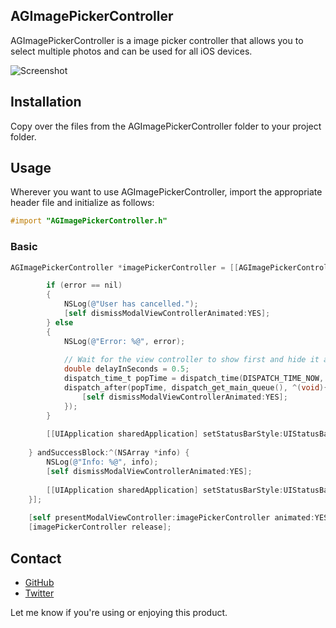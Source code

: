 ## AGImagePickerController

AGImagePickerController is a image picker controller that allows you to select multiple photos and can be used for all iOS devices.

![Screenshot](https://dl.dropboxusercontent.com/u/59801943/Screenshots/AGImagePickerController.jpg)

## Installation

Copy over the files from the AGImagePickerController folder to your project folder.

## Usage

Wherever you want to use AGImagePickerController, import the appropriate header file and initialize as follows:

``` objective-c
#import "AGImagePickerController.h"
```

### Basic

``` objective-c
AGImagePickerController *imagePickerController = [[AGImagePickerController alloc] initWithFailureBlock:^(NSError *error) {

        if (error == nil)
        {
            NSLog(@"User has cancelled.");
            [self dismissModalViewControllerAnimated:YES];
        } else
        {     
            NSLog(@"Error: %@", error);
        
            // Wait for the view controller to show first and hide it after that
            double delayInSeconds = 0.5;
            dispatch_time_t popTime = dispatch_time(DISPATCH_TIME_NOW, delayInSeconds * NSEC_PER_SEC);
            dispatch_after(popTime, dispatch_get_main_queue(), ^(void){
                [self dismissModalViewControllerAnimated:YES];
            });
        }
            
        [[UIApplication sharedApplication] setStatusBarStyle:UIStatusBarStyleDefault animated:YES];
        
    } andSuccessBlock:^(NSArray *info) {
        NSLog(@"Info: %@", info);
        [self dismissModalViewControllerAnimated:YES];
        
        [[UIApplication sharedApplication] setStatusBarStyle:UIStatusBarStyleDefault animated:YES];
    }];
    
    [self presentModalViewController:imagePickerController animated:YES];
    [imagePickerController release];
```

## Contact

- [GitHub](http://github.com/arturgrigor)
- [Twitter](http://twitter.com/arturgrigor)

Let me know if you're using or enjoying this product.
